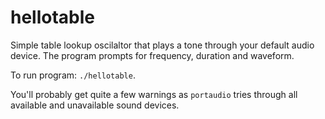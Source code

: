 # hellotable

Simple table lookup oscilaltor that plays a tone through your default audio
device. The program prompts for frequency, duration and waveform.

To run program: `./hellotable`.

You'll probably get quite a few warnings as `portaudio` tries through all
available and unavailable sound devices.